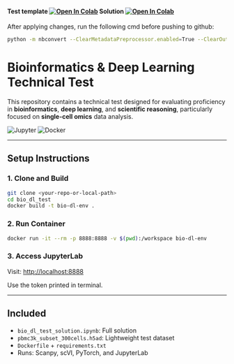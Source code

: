 
#### Test template  [![Open In Colab](https://colab.research.google.com/assets/colab-badge.svg)](https://colab.research.google.com/github/vasighiz/bio-dl-test/blob/main/bio_dl_test_template.ipynb)  Solution  [![Open In Colab](https://colab.research.google.com/assets/colab-badge.svg)](https://colab.research.google.com/github/vasighiz/bio-dl-test/blob/main/solution.ipynb)

After applying changes, run the following cmd before pushing to github:
```bash
python -m nbconvert --ClearMetadataPreprocessor.enabled=True --ClearOutputPreprocessor.enabled=True --to notebook --output cleaned_solution.ipynb solution.ipynb
```

#  Bioinformatics & Deep Learning Technical Test

This repository contains a technical test designed for evaluating proficiency in **bioinformatics**, **deep learning**, and **scientific reasoning**, particularly focused on **single-cell omics** data analysis.


![Jupyter](https://img.shields.io/badge/JupyterLab-enabled-orange)
![Docker](https://img.shields.io/badge/Docker-ready-blue)

---

##  Setup Instructions

### 1. Clone and Build
```bash
git clone <your-repo-or-local-path>
cd bio_dl_test
docker build -t bio-dl-env .
```

### 2. Run Container
```bash
docker run -it --rm -p 8888:8888 -v $(pwd):/workspace bio-dl-env
```

### 3. Access JupyterLab
Visit: [http://localhost:8888](http://localhost:8888)

Use the token printed in terminal.

---

##  Included

- `bio_dl_test_solution.ipynb`: Full solution
- `pbmc3k_subset_300cells.h5ad`: Lightweight test dataset
- `Dockerfile` + `requirements.txt`
- Runs: Scanpy, scVI, PyTorch, and JupyterLab

